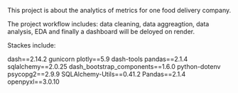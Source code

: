 
This project is about the analytics of metrics for one food delivery company. 

The project workflow includes: data cleaning, data aggreagtion, data analysis, EDA and finally a dashboard will be deloyed on render.


Stackes include:

dash==2.14.2
gunicorn
plotly==5.9
dash-tools
pandas==2.1.4
sqlalchemy==2.0.25
dash_bootstrap_components==1.6.0
python-dotenv
psycopg2==2.9.9
SQLAlchemy-Utils==0.41.2
Pandas==2.1.4
openpyxl==3.0.10
